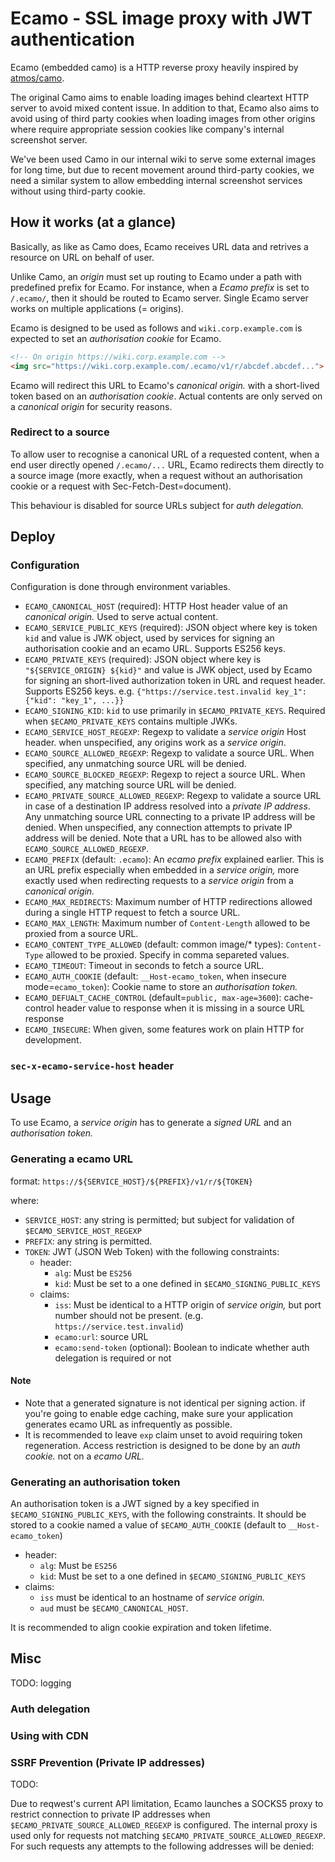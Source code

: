 # Ecamo - SSL image proxy with JWT authentication

Ecamo (embedded camo) is a HTTP reverse proxy heavily inspired by [atmos/camo](https://github.com/atmos/camo).

The original Camo aims to enable loading images behind cleartext HTTP server to avoid mixed content issue. In addition to that, Ecamo also aims to avoid using of third party cookies when loading images from other origins where require appropriate session cookies like company's internal screenshot server.

We've been used Camo in our internal wiki to serve some external images for long time, but due to recent movement around third-party cookies, we need a similar system to allow embedding internal screenshot services without using third-party cookie.

## How it works (at a glance)

Basically, as like as Camo does, Ecamo receives URL data and retrives a resource on URL on behalf of user.

Unlike Camo, an _origin_ must set up routing to Ecamo under a path with predefined prefix for Ecamo. For instance, when a _Ecamo prefix_ is set to `/.ecamo/`, then it should be routed to Ecamo server. Single Ecamo server works on multiple applications (= origins).

Ecamo is designed to be used as follows and `wiki.corp.example.com` is expected to set an _authorisation cookie_ for Ecamo.

```html
<!-- On origin https://wiki.corp.example.com -->
<img src="https://wiki.corp.example.com/.ecamo/v1/r/abcdef.abcdef...">
```

Ecamo will redirect this URL to Ecamo's _canonical origin._ with a short-lived token based on an _authorisation cookie_. Actual contents are only served on a _canonical origin_ for security reasons.

### Redirect to a source

To allow user to recognise a canonical URL of a requested content, when a end user directly opened `/.ecamo/...` URL, Ecamo redirects them directly to a source image (more exactly, when a request without an authorisation cookie or a request with Sec-Fetch-Dest=document).

This behaviour is disabled for source URLs subject for _auth delegation._

## Deploy

### Configuration

Configuration is done through environment variables.

- `ECAMO_CANONICAL_HOST` (required): HTTP Host header value of an _canonical origin._ Used to serve actual content.
- `ECAMO_SERVICE_PUBLIC_KEYS` (required): JSON object where key is token `kid` and value is JWK object, used by services for signing an authorisation cookie and an ecamo URL. Supports ES256 keys.
- `ECAMO_PRIVATE_KEYS` (required): JSON object where key is `"${SERVICE_ORIGIN} ${kid}"` and value is JWK object, used by Ecamo for signing an short-lived authorization token in URL and request header. Supports ES256 keys. e.g. `{"https://service.test.invalid key_1": {"kid": "key_1", ...}}`
- `ECAMO_SIGNING_KID`: `kid` to use primarily in `$ECAMO_PRIVATE_KEYS`. Required when `$ECAMO_PRIVATE_KEYS` contains multiple JWKs.
- `ECAMO_SERVICE_HOST_REGEXP`: Regexp to validate a _service origin_ Host header. when unspecified, any origins work as a _service origin_.
- `ECAMO_SOURCE_ALLOWED_REGEXP`: Regexp to validate a source URL. When specified, any unmatching source URL will be denied.
- `ECAMO_SOURCE_BLOCKED_REGEXP`: Regexp to reject a source URL. When specified, any matching source URL will be denied.
- `ECAMO_PRIVATE_SOURCE_ALLOWED_REGEXP`: Regexp to validate a source URL in case of a destination IP address resolved into a _private IP address_. Any unmatching source URL connecting to a private IP address will be denied. When unspecified, any connection attempts to private IP address will be denied. Note that a URL has to be allowed also with `ECAMO_SOURCE_ALLOWED_REGEXP`.
- `ECAMO_PREFIX` (default: `.ecamo`): An _ecamo prefix_ explained earlier. This is an URL prefix especially when embedded in a _service origin,_ more exactly used when redirecting requests to a _service origin_ from a _canonical origin._
- `ECAMO_MAX_REDIRECTS`: Maximum number of HTTP redirections allowed during a single HTTP request to fetch a source URL.
- `ECAMO_MAX_LENGTH`: Maximum number of `Content-Length` allowed to be proxied from a source URL.
- `ECAMO_CONTENT_TYPE_ALLOWED` (default: common image/* types): `Content-Type` allowed to be proxied. Specify in comma separeted values.
- `ECAMO_TIMEOUT`: Timeout in seconds to fetch a source URL.
- `ECAMO_AUTH_COOKIE` (default: `__Host-ecamo_token`, when insecure mode=`ecamo_token`): Cookie name to store an _authorisation token._
- `ECAMO_DEFUALT_CACHE_CONTROL` (default=`public, max-age=3600`): cache-control header value to response when it is missing in a source URL response
- `ECAMO_INSECURE`: When given, some features work on plain HTTP for development.

### `sec-x-ecamo-service-host` header

## Usage

To use Ecamo, a _service origin_ has to generate a _signed URL_ and an _authorisation token._

### Generating a ecamo URL

format: `https://${SERVICE_HOST}/${PREFIX}/v1/r/${TOKEN}`

where:

- `SERVICE_HOST`: any string is permitted; but subject for validation of `$ECAMO_SERVICE_HOST_REGEXP`
- `PREFIX`: any string is permitted. 
- `TOKEN`: JWT (JSON Web Token) with the following constraints:
  - header:
    - `alg`: Must be `ES256`
    - `kid`: Must be set to a one defined in `$ECAMO_SIGNING_PUBLIC_KEYS`
  - claims:
    - `iss`: Must be identical to a HTTP origin of _service origin,_ but port number should not be present. (e.g. `https://service.test.invalid`)
    - `ecamo:url`: source URL
    - `ecamo:send-token` (optional): Boolean to indicate whether auth delegation is required or not

#### Note

- Note that a generated signature is not identical per signing action. if you're going to enable edge caching, make sure your application generates ecamo URL as infrequently as possible.
- It is recommended to leave `exp` claim unset to avoid requiring token regeneration. Access restriction is designed to be done by an _auth cookie._ not on a _ecamo URL._

### Generating an authorisation token

An authorisation token is a JWT signed by a key specified in `$ECAMO_SIGNING_PUBLIC_KEYS`, with the following constraints. It should be stored to a cookie named a value of `$ECAMO_AUTH_COOKIE` (default to `__Host-ecamo_token`)

- header:
  - `alg`: Must be `ES256`
  - `kid`: Must be set to a one defined in `$ECAMO_SIGNING_PUBLIC_KEYS`
- claims:
  - `iss` must be identical to an hostname of _service origin._
  - `aud` must be `$ECAMO_CANONICAL_HOST`.

It is recommended to align cookie expiration and token lifetime.

## Misc

TODO: logging

### Auth delegation

### Using with CDN

### SSRF Prevention (Private IP addresses)

TODO:

Due to reqwest's current API limitation, Ecamo launches a SOCKS5 proxy to restrict connection to private IP addresses when `$ECAMO_PRIVATE_SOURCE_ALLOWED_REGEXP` is configured. The internal proxy is used only for requests not matching `$ECAMO_PRIVATE_SOURCE_ALLOWED_REGEXP`. For such requests any attempts to the following addresses will be denied:
